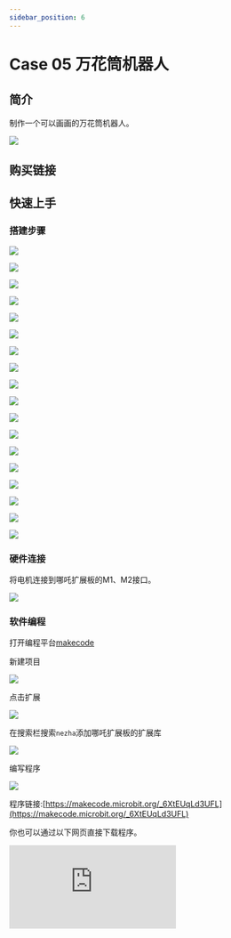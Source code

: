 ```yaml
---
sidebar_position: 6
---
```


# Case 05 万花筒机器人

## 简介

制作一个可以画画的万花筒机器人。



![](./images/nezha-inventors-kit-v2-case-05-01.png)

## 购买链接



## 快速上手

### 搭建步骤

![](./images/nezha-inventors-kit-v2-step-05-01.png)

![](./images/nezha-inventors-kit-v2-step-05-02.png)

![](./images/nezha-inventors-kit-v2-step-05-03.png)

![](./images/nezha-inventors-kit-v2-step-05-04.png)

![](./images/nezha-inventors-kit-v2-step-05-05.png)

![](./images/nezha-inventors-kit-v2-step-05-06.png)

![](./images/nezha-inventors-kit-v2-step-05-07.png)

![](./images/nezha-inventors-kit-v2-step-05-08.png)

![](./images/nezha-inventors-kit-v2-step-05-09.png)

![](./images/nezha-inventors-kit-v2-step-05-10.png)

![](./images/nezha-inventors-kit-v2-step-05-11.png)

![](./images/nezha-inventors-kit-v2-step-05-12.png)

![](./images/nezha-inventors-kit-v2-step-05-13.png)

![](./images/nezha-inventors-kit-v2-step-05-14.png)

![](./images/nezha-inventors-kit-v2-step-05-15.png)

![](./images/nezha-inventors-kit-v2-step-05-16.png)

![](./images/nezha-inventors-kit-v2-step-05-17.png)

![](./images/nezha-inventors-kit-v2-step-05-18.png)


### 硬件连接

将电机连接到哪吒扩展板的M1、M2接口。

![](./images/nezha-inventors-kit-v2-case-05-02.png)

### 软件编程

打开编程平台[makecode](https://makecode.microbit.org/#)

新建项目

![](./images/nezha-inventors-kit-v2-case-19-03.png)

点击扩展

![](./images/nezha-inventors-kit-v2-case-19-04.png)


在搜索栏搜索`nezha`添加哪吒扩展板的扩展库

![](./images/nezha-inventors-kit-v2-case-19-06.png)

编写程序

![](./images/nezha-inventors-kit-v2-case-05-07.png)


程序链接:[https://makecode.microbit.org/_6XtEUqLd3UFL](https://makecode.microbit.org/_6XtEUqLd3UFL)

你也可以通过以下网页直接下载程序。

<div
    style={{
        position: 'relative',
        paddingBottom: '60%',
        overflow: 'hidden',
    }}
>
    <iframe
        src="https://makecode.microbit.org/_6XtEUqLd3UFL"
        frameborder="0"
        sandbox="allow-popups allow-forms allow-scripts allow-same-origin"
        style={{
            position: 'absolute',
            width: '100%',
            height: '100%',
        }}
    />
</div>

### 现象

按下micro:bit上的A键，机器人开始画画，按下micro:bit上的B键，机器人停止画画。

![](./images/nezha-inventors-kit-v2-case-05.gif)
